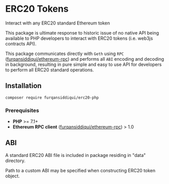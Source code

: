 # ERC20 Tokens

Interact with any ERC20 standard Ethereum token

This package is ultimate response to historic issue of no native API being available to PHP developers to interact with 
ERC20 tokens (i.e. web3js contracts API).

This package communicates directly with `Geth` using `RPC` ([furqansiddiqui/ethereum-rpc](https://github.com/furqansiddiqui/ethereum-rpc/)) and performs all `ABI` encoding and decoding in background, 
resulting in pure simple and easy to use API for developers to perform all ERC20 standard operations.


## Installation

`composer require furqansiddiqui/erc20-php`

### Prerequisites

* **PHP** >= 7.1+
* **Ethereum RPC client** ([furqansiddiqui/ethereum-rpc](https://github.com/furqansiddiqui/ethereum-rpc/)) > 1.0

## ABI

A standard ERC20 ABI file is included in package residing in "data" directory.

Path to a custom ABI may be specified when constructing ERC20 token object.

`````php

`````
